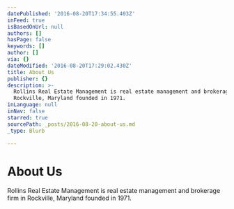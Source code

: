 ```yaml
---
datePublished: '2016-08-20T17:34:55.403Z'
inFeed: true
isBasedOnUrl: null
authors: []
hasPage: false
keywords: []
author: []
via: {}
dateModified: '2016-08-20T17:29:02.430Z'
title: About Us
publisher: {}
description: >-
  Rollins Real Estate Management is real estate management and brokerage firm in
  Rockville, Maryland founded in 1971.
inLanguage: null
inNav: false
starred: true
sourcePath: _posts/2016-08-20-about-us.md
_type: Blurb

---
```

# About Us

Rollins Real Estate Management is real estate management and brokerage firm in Rockville, Maryland founded in 1971\.